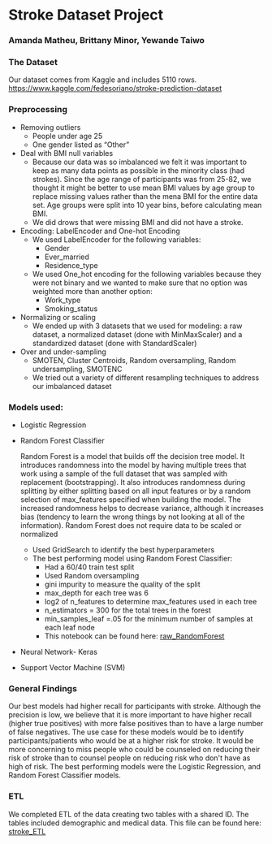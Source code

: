 # Stroke Dataset Project 
### Amanda Matheu, Brittany Minor, Yewande Taiwo

### The Dataset
Our dataset comes from Kaggle and includes 5110 rows.
https://www.kaggle.com/fedesoriano/stroke-prediction-dataset

### Preprocessing
- Removing outliers
  - People under age 25
  - One gender listed as “Other”
- Deal with BMI null variables
  - Because our data was so imbalanced we felt it was important to keep as many data points as possible in the minority class (had strokes). Since the age range of participants was from 25-82, we thought it might be better to use mean BMI values by age group to replace missing values rather than the mena BMI for the entire data set. Age groups were split into 10 year bins, before calculating mean BMI.
  - We did drows that were missing BMI and did not have a stroke.
- Encoding: LabelEncoder and One-hot Encoding
  - We used LabelEncoder for the following variables:
    - Gender
    - Ever_married
    - Residence_type
  - We used One_hot encoding for the following variables because they were not binary and we wanted to make sure that no option was weighted more than another option:
    - Work_type
    - Smoking_status
- Normalizing or scaling
  - We ended up with 3 datasets that we used for modeling: a raw dataset, a normalized dataset (done with MinMaxScaler) and a standardized dataset (done with StandardScaler)
- Over and under-sampling
  - SMOTEN, Cluster Centroids, Random oversampling, Random undersampling, SMOTENC 
  - We tried out a variety of different resampling techniques to address our imbalanced dataset

### Models used: 
- Logistic Regression
- Random Forest Classifier

  Random Forest is a model that builds off the decision tree model. It introduces randomness into the model by having multiple trees that work using a sample of the full dataset that was sampled with replacement (bootstrapping). It also introduces randomness during splitting by either splitting based on all input features or by a random selection of max_features specified when building the model. The increased randomness helps to decrease variance, although it increases bias (tendency to learn the wrong things by not looking at all of the information). Random Forest does not require data to be scaled or normalized
  - Used GridSearch to identify the best hyperparameters
  - The best performing model using Random Forest Classifier:
    - Had a 60/40 train test split
    - Used Random oversampling
    - gini impurity to measure the quality of the split
    - max_depth for each tree was 6
    - log2 of n_features to determine max_features used in each tree
    - n_estimators = 300 for the total trees in the forest
    - min_samples_leaf =.05 for the minimum number of samples at each leaf node
    - This notebook can be found here: <a href="https://github.com/britt-emm/CGGroupProject/blob/main/Final_Project/raw_randomForest.ipynb">raw_RandomForest</a>

- Neural Network- Keras
- Support Vector Machine (SVM) 

### General Findings
Our best models had higher recall for participants with stroke. Although the precision is low, we believe that it is more important to have higher recall (higher true positives) with more false positives than to have a large number of false negatives. The use case for these models would be to identify participants/patients who would be at a higher risk for stroke. It would be more concerning to miss people who could be counseled on reducing their risk of stroke than to counsel people on reducing risk who don't have as high of risk.
The best performing models were the Logistic Regression, and Random Forest Classifier models.
### ETL 
We completed ETL of the data creating two tables with a shared ID. The tables included demographic and medical data. This file can be found here: <a href="https://github.com/britt-emm/CGGroupProject/blob/main/Final_Project/stroke_ETL.ipynb">stroke_ETL</a>
